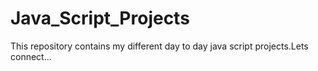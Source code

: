 # Java_Script_Projects
This repository contains my different day to day java script projects.Lets connect...
